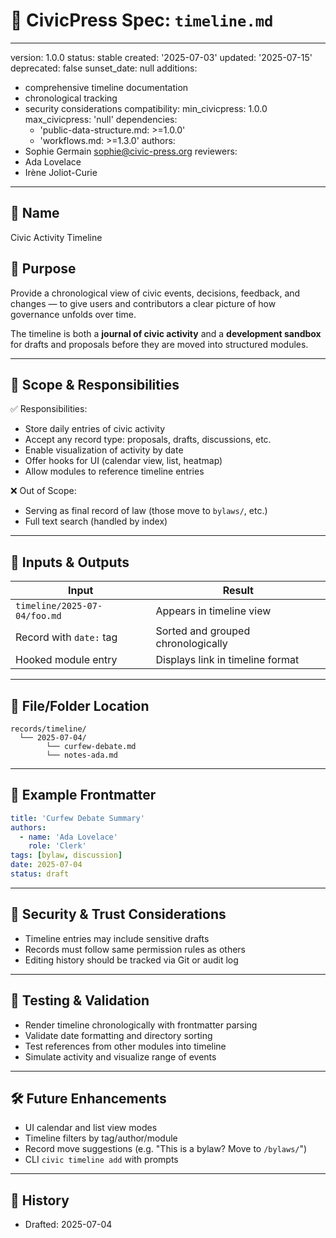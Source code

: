 # 📅 CivicPress Spec: `timeline.md`

---

version: 1.0.0 status: stable created: '2025-07-03' updated: '2025-07-15'
deprecated: false sunset_date: null additions:

- comprehensive timeline documentation
- chronological tracking
- security considerations compatibility: min_civicpress: 1.0.0 max_civicpress:
  'null' dependencies:
  - 'public-data-structure.md: >=1.0.0'
  - 'workflows.md: >=1.3.0' authors:
- Sophie Germain <sophie@civic-press.org> reviewers:
- Ada Lovelace
- Irène Joliot-Curie

---

## 📛 Name

Civic Activity Timeline

## 🎯 Purpose

Provide a chronological view of civic events, decisions, feedback, and changes —
to give users and contributors a clear picture of how governance unfolds over
time.

The timeline is both a **journal of civic activity** and a **development
sandbox** for drafts and proposals before they are moved into structured
modules.

---

## 🧩 Scope & Responsibilities

✅ Responsibilities:

- Store daily entries of civic activity
- Accept any record type: proposals, drafts, discussions, etc.
- Enable visualization of activity by date
- Offer hooks for UI (calendar view, list, heatmap)
- Allow modules to reference timeline entries

❌ Out of Scope:

- Serving as final record of law (those move to `bylaws/`, etc.)
- Full text search (handled by index)

---

## 🔗 Inputs & Outputs

| Input                        | Result                             |
| ---------------------------- | ---------------------------------- |
| `timeline/2025-07-04/foo.md` | Appears in timeline view           |
| Record with `date:` tag      | Sorted and grouped chronologically |
| Hooked module entry          | Displays link in timeline format   |

---

## 📂 File/Folder Location

```
records/timeline/
  └── 2025-07-04/
        └── curfew-debate.md
        └── notes-ada.md
```

---

## 📝 Example Frontmatter

```yaml
title: 'Curfew Debate Summary'
authors:
  - name: 'Ada Lovelace'
    role: 'Clerk'
tags: [bylaw, discussion]
date: 2025-07-04
status: draft
```

---

## 🔐 Security & Trust Considerations

- Timeline entries may include sensitive drafts
- Records must follow same permission rules as others
- Editing history should be tracked via Git or audit log

---

## 🧪 Testing & Validation

- Render timeline chronologically with frontmatter parsing
- Validate date formatting and directory sorting
- Test references from other modules into timeline
- Simulate activity and visualize range of events

---

## 🛠️ Future Enhancements

- UI calendar and list view modes
- Timeline filters by tag/author/module
- Record move suggestions (e.g. "This is a bylaw? Move to `/bylaws/`")
- CLI `civic timeline add` with prompts

---

## 📅 History

- Drafted: 2025-07-04
